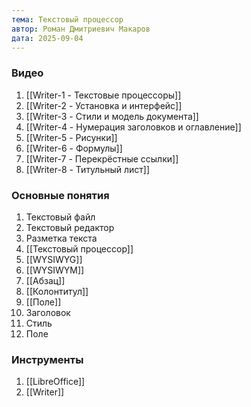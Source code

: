 ```yaml
---
тема: Текстовый процессор
автор: Роман Дмитриевич Макаров
дата: 2025-09-04
---
```


### Видео

1. [[Writer-1 - Текстовые процессоры]]
2. [[Writer-2 - Установка и интерфейс]]
3. [[Writer-3 - Стили и модель документа]]
4. [[Writer-4 - Нумерация заголовков и оглавление]]
5. [[Writer-5 - Рисунки]]
6. [[Writer-6 - Формулы]]
7. [[Writer-7 - Перекрёстные ссылки]]
8. [[Writer-8 - Титульный лист]]

### Основные понятия

1. Текстовый файл
2. Текстовый редактор
3. Разметка текста
4. [[Текстовый процессор]]
5. [[WYSIWYG]]
6. [[WYSIWYM]]
7. [[Абзац]]
8. [[Колонтитул]]
9. [[Поле]]
10. Заголовок
11. Стиль
12. Поле

### Инструменты

1. [[LibreOffice]]
2. [[Writer]]
